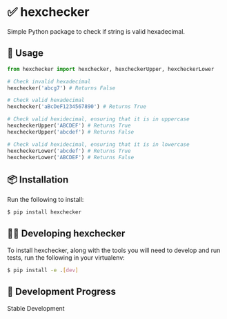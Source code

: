 # ✅ hexchecker

Simple Python package to check if string is valid hexadecimal.  

## 🚀 Usage

```python
from hexchecker import hexchecker, hexcheckerUpper, hexcheckerLower

# Check invalid hexadecimal
hexchecker('abcg7') # Returns False

# Check valid hexadecimal
hexchecker('aBcDeF1234567890') # Returns True

# Check valid hexidecimal, ensuring that it is in uppercase
hexcheckerUpper('ABCDEF') # Returns True
hexcheckerUpper('abcdef') # Returns False

# Check valid hexidecimal, ensuring that it is in lowercase
hexcheckerLower('abcdef') # Returns True
hexcheckerLower('ABCDEF') # Returns False
```

## 📦 Installation

Run the following to install:  

```bash
$ pip install hexchecker
```

## 👨‍💻 Developing hexchecker

To install hexchecker, along with the tools you will need to develop and run tests, run the following in your virtualenv:  

```bash
$ pip install -e .[dev]
```

## 🚦 Development Progress

Stable Development